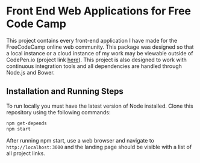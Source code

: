 # Front End Web Applications for Free Code Camp

This project contains every front-end application I have made for the FreeCodeCamp online web community. This package
was designed so that a local instance or a cloud instance of my work may be viewable outside of CodePen.io (project link
[here](http://codepen.io/synflyn28/)). This project is also designed to work with continuous integration tools and all
dependencies are handled through Node.js and Bower.

## Installation and Running Steps

To run locally you must have the latest version of Node installed. Clone this repository using the following commands:

```bash
npm get-depends
npm start
```

After running npm start, use a web browser and navigate to ```http://localhost:3000``` and the landing page should be
visible with a list of all project links.
